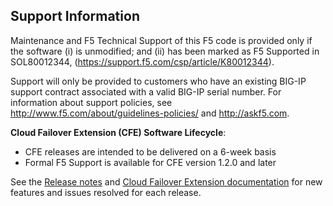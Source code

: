 ## Support Information

Maintenance and F5 Technical Support of this F5 code is provided only if the software (i) is unmodified; and (ii) has been marked as F5 Supported in SOL80012344, (https://support.f5.com/csp/article/K80012344).

Support will only be provided to customers who have an existing BIG-IP support contract associated with a valid BIG-IP serial number. 
For information about support policies, see http://www.f5.com/about/guidelines-policies/ and http://askf5.com.


**Cloud Failover Extension (CFE) Software Lifecycle**:
* CFE releases are intended to be delivered on a 6-week basis
* Formal F5 Support is available for CFE version 1.2.0 and later

See the [Release notes](https://github.com/f5networks/f5-cloud-failover-extension/releases) and [Cloud Failover Extension documentation](https://clouddocs.f5.com/products/extensions/f5-cloud-failover/latest/revision-history.html) for new features and issues resolved for each release.
